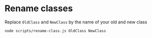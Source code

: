 <!--
@license
Copyright (c) 2025 Rljson

Use of this source code is governed by terms that can be
found in the LICENSE file in the root of this package.
-->

# Rename classes

Replace `OldClass` and `NewClass` by the name of your old and new class

```bash
node scripts/rename-class.js OldClass NewClass
```

